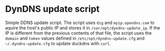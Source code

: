 # DynDNS update script

Simple DDNS update script. The script uses `dig` and `myip.opendns.com` to aquire the host's public IP and stores it in `/var/opt/dyndns-update_ip`. If the IP is different from the previous contents of that file, the script uses the `domain` and `token` values defined in `/etc/opt/dyndns-update.cfg` and `~/.dyndns-update.cfg` to update duckdns with `curl`.

